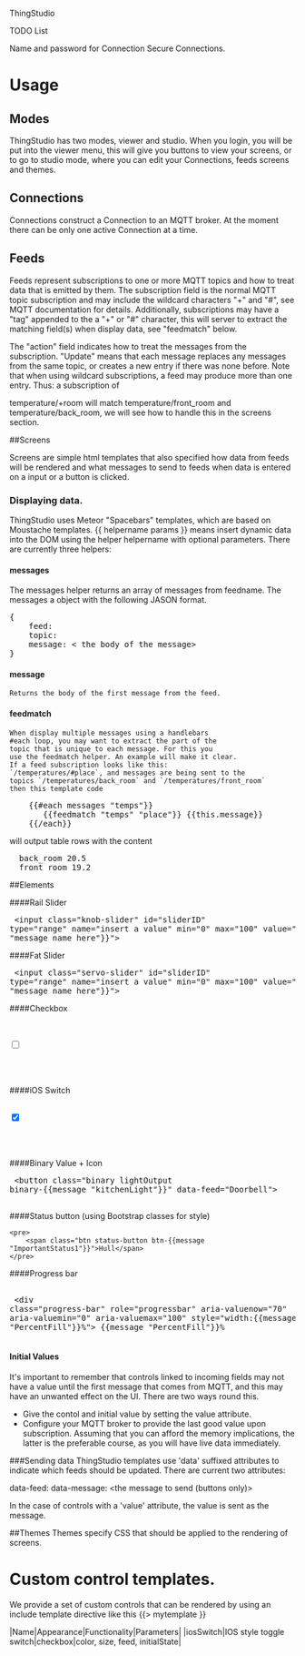  

ThingStudio

TODO List

Name and password for Connection
Secure Connections.

# Usage


## Modes
ThingStudio has two modes, viewer and studio.
When you login, you will be put into the viewer menu,
this will give you buttons to view your screens, or to
go to studio mode, where you can edit your Connections, feeds
screens and themes.

## Connections
Connections construct a Connection to an MQTT  broker.
At the moment there can be only one active Connection at a time.

## Feeds
Feeds represent subscriptions to one or more MQTT topics and how
to treat data that is emitted by them. The subscription field is 
the normal MQTT topic subscription and may include the wildcard characters
"+" and "#", see MQTT documentation for details. Additionally, subscriptions
may have a "tag" appended to the a "+" or "#" character, this will server
to extract the matching field(s) when display data, see "feedmatch" below.

The "action" field indicates how to treat the messages from the subscription.
"Update" means that each message replaces any messages from the same topic,
or creates a new entry if there was none before. Note that when using wildcard
subscriptions, a feed may produce more than one entry. Thus: a subscription of

temperature/+room will match temperature/front_room and temperature/back_room,
we will see how to handle this in the screens section.

##Screens

Screens are simple html templates that also specified how data
from feeds will be rendered and what messages to send to feeds 
when data is entered on a input or a button is clicked.

### Displaying data.
ThingStudio uses Meteor "Spacebars" templates, which are based on 
Moustache templates. {{ helpername params }} means insert dynamic data
into the DOM using the helper helpername with optional parameters.
There are currently three helpers:

#### messages <feedname>
The messages helper returns an array of messages from feedname.
The messages a object with the following JASON format.
<pre>
{
	feed: <the feed name>
	topic: <the name of the topic that sent the message>
	message: < the body of the message>
}
</pre>

#### message <feedname>
	Returns the body of the first message from the feed.
	
#### feedmatch <feedname> <tag>
	When display multiple messages using a handlebars
	#each loop, you may want to extract the part of the
	topic that is unique to each message. For this you 
	use the feedmatch helper. An example will make it clear.
	If a feed subscription looks like this: 
	`/temperatures/#place`, and messages are being sent to the
 	topics `/temperatures/back_room` and `/temperatures/front_room`
	then this template code
	
<pre>
    {{#each messages "temps"}}
       <tr><td>{{feedmatch "temps" "place"}}</td><td> {{this.message}}</td></tr>
    {{/each}}
</pre>

  will output table rows with the content 
<pre>
  back_room 20.5
  front_room 19.2
</pre>

##Elements

####Rail Slider
    <pre>
	    <input class="knob-slider" id="sliderID" type="range" name="insert a value" min="0" max="100" value="{{message "message name here"}}">
    </pre>

####Fat Slider
    <pre>
	    <input class="servo-slider" id="sliderID" type="range" name="insert a value" min="0" max="100" value="{{message "message name here"}}">
    </pre>

####Checkbox
    <pre>
	    <div class="checkbox">
		    <input id="remember-me" type="checkbox" class="image-checkbox"/>    
		    <label for="remember-me" class="image-checkbox-label"></label>
        </div>
    </pre>

####iOS Switch
    <pre>
	    <label>
		    <input type="checkbox" class="ios-switch green  bigswitch" checked />
        	    <div>
	                <div></div>
      		    </div>
        </label>
    </pre>

####Binary Value + Icon
    <pre>
	    <button class="binary lightOutput binary-{{message "kitchenLight"}}" data-feed="Doorbell">
              <i class="fa fa-lightbulb-o"></i>
          </button>
    </pre>

####Status button (using Bootstrap classes for style)

    <pre>
	    <span class="btn status-button btn-{{message "ImportantStatus1"}}">Hull</span>
    </pre>

####Progress bar
    <pre>
	    <div class="progress">
		    <div class="progress-bar" role="progressbar" aria-valuenow="70" aria-valuemin="0" aria-valuemax="100" style="width:{{message "PercentFill"}}%">
    			    {{message "PercentFill"}}%
        	    </div>
        </div>
    </pre>
	
#### Initial Values
It's important to remember that controls linked to incoming fields may not have 
a value until the first message that comes from MQTT, and this may have
an unwanted effect on the UI. There are two ways round this.
- Give the contol and initial value by setting the value attribute.
- Configure your MQTT broker to provide the last good value upon subscription.
Assuming that you can afford the memory implications, the latter is the preferable
course, as you will have live data immediately.
	
###Sending data
ThingStudio templates use 'data' suffixed attributes to indicate
which feeds should be updated. There are current two attributes:

data-feed: <the name of the feed to be updated>
data-message: <the message to send (buttons only)>

In the case of controls with a 'value' attribute, the value
is sent as the message.

##Themes
Themes specify CSS that should be applied to the rendering of screens.

# Custom control templates.
We provide a set of custom controls that can be rendered by using an include 
template directive like this {{> mytemplate }}

|Name|Appearance|Functionality|Parameters|
|iosSwitch|IOS style toggle switch|checkbox|color, size, feed, initialState|
